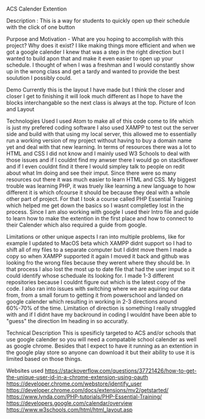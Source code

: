 ACS Calender Extention

Description : This is a way for students to quickly open up their schedule with the click of one button

Purpose and Motivation - What are you hoping to accomplish with this project? Why does it exist? I like making things more efficient and when we got a google calender I knew that was a step in the right direction but I wanted to build apon that and make it even easier to open up your schedule. I thought of when I was a freshman and I would constantly show up in the wrong class and get a tardy and wanted to provide the best soulution I possibly could.

Demo Currently this is the layout I have made but I think the closer and closer I get to finishing it will look much different as I hope to have the blocks interchangable so the next class is always at the top. Picture of Icon and Layout

Technologies Used I used Atom to make all of this code come to life which is just my prefered coding software I also used XAMPP to test out the server side and build with that using my local server, this allowed me to essentially run a working version of my project without having to buy a domain name yet and deal with that new learning. In terms of resources there was a lot to HTML and CSS I did not know and I mainly used W3 Schools to deal with those issues and if I couldnt find my anwser there I would go on stackflower and if I even couldnt find it there I would simpley talk to people on redit about what Im doing and see their imput. Since there were so many resources out there it was much easier to learn HTML and CSS. My biggest trouble was learning PHP, it was truely like learning a new language to how different it is which ofcourse it should be because they deal with a whole other part of project. For that I took a course called PHP Essential Training which helped me get down the basics so I wasnt completley lost in the process. Since I am also working with google I used their Intro file and guide to learn how to make the extention in the first place and how to connect to their Calender which also required a guide from google.

Limitations or other unique aspects I ran into multiple problems, like for example I updated to MacOS beta which XAMPP didnt support so I had to shift all of my files to a separate computer but I didnt move them I made a copy so when XAMPP supported it again I moved it back and github was looking fro the wrong files because they werent where they should be. In that process I also lost the most up to date file that had the user imput so it could identify whose scheduale its looking for. I made 1-3 different repositories because I couldnt figure out which is the latest copy of the code. I also ran into issues with switching where we are aquiring our data from, from a small forum to getting it from powerschool and landed on google calender which resulting in working in 2-3 directions around 60%-70% of the time. Limitation of direction is something I really struggled with and if I didnt have my backround in coding I wouldnt have been able to "guess" the direction Im heading in so accuratly.

Technical Description This is spesificly targeted to ACS and/or schools that use google calender so you will need a compatable school calender as well as google chrome. Besides that I expect to have it running as an extention in the google play store so anyone can download it but their ability to use it is limited based on those things.

Websites used https://stackoverflow.com/questions/37721426/how-to-get-the-unique-user-id-in-a-chrome-extension-using-oauth https://developer.chrome.com/webstore/identify_user https://developer.chrome.com/docs/extensions/mv2/getstarted/ https://www.lynda.com/PHP-tutorials/PHP-Essential-Training/ https://developers.google.com/calendar/overview https://www.w3schools.com/html/html_layout.asp
